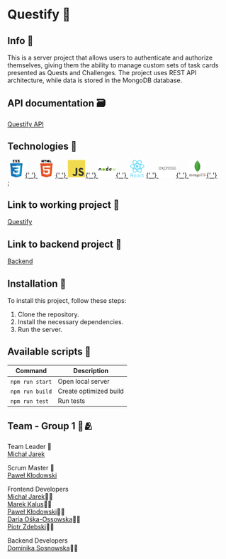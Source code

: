 # Questify 🎉

## Info 📖

This is a server project that allows users to authenticate and authorize themselves, giving them the ability to manage custom sets of task cards presented as Quests and Challenges. The project uses REST API architecture, while data is stored in the MongoDB database.

## API documentation 🗃️

[Questify API](https://questify-backend.goit.global/api-docs/)

## Technologies 🔧

<div>
	<a href='https://www.w3schools.com/css/' target='_blank' rel='noreferrer'>
		<img
			src='https://raw.githubusercontent.com/devicons/devicon/master/icons/css3/css3-original-wordmark.svg'
			alt='css3'
			width='40'
			height='40'
		/>{' '}
	</a>
	<a href='https://www.w3.org/html/' target='_blank' rel='noreferrer'>
		<img
			src='https://raw.githubusercontent.com/devicons/devicon/master/icons/html5/html5-original-wordmark.svg'
			alt='html5'
			width='40'
			height='40'
		/>{' '}
	</a>
	<a href='https://developer.mozilla.org/en-US/docs/Web/JavaScript' target='_blank' rel='noreferrer'>
		<img
			src='https://raw.githubusercontent.com/devicons/devicon/master/icons/javascript/javascript-original.svg'
			alt='javascript'
			width='40'
			height='40'
		/>{' '}
	</a>
	<a href='https://nodejs.org' target='_blank' rel='noreferrer'>
		<img
			src='https://raw.githubusercontent.com/devicons/devicon/master/icons/nodejs/nodejs-original-wordmark.svg'
			alt='nodejs'
			width='40'
			height='40'
		/>{' '}
	</a>
	<a href='https://reactjs.org/' target='_blank' rel='noreferrer'>
		<img
			src='https://raw.githubusercontent.com/devicons/devicon/master/icons/react/react-original-wordmark.svg'
			alt='react'
			width='40'
			height='40'
		/>{' '}
	</a>
	<a href='https://expressjs.com' target='_blank' rel='noreferrer'>
		<img
			src='https://raw.githubusercontent.com/devicons/devicon/master/icons/express/express-original-wordmark.svg'
			alt='express'
			width='40'
			height='40'
		/>{' '}
	</a>
	<a href='https://www.mongodb.com/' target='_blank' rel='noreferrer'>
		<img
			src='https://raw.githubusercontent.com/devicons/devicon/master/icons/mongodb/mongodb-original-wordmark.svg'
			alt='mongodb'
			width='40'
			height='40'
		/>{' '}
	</a>
</div>;

## Link to working project 🔗

[Questify](https://michal-jarek.github.io/questify-team1-project/login)

## Link to backend project 🔗

[Backend](https://github.com/Michal-Jarek/questify-team1-back-end)

## Installation 💾

To install this project, follow these steps:

1. Clone the repository.
2. Install the necessary dependencies.
3. Run the server.

## Available scripts 📜

| Command         | Description            |
| --------------- | ---------------------- |
| `npm run start` | Open local server      |
| `npm run build` | Create optimized build |
| `npm run test`  | Run tests              |

## Team - Group 1 💪🫂

Team Leader 🥷 <br>
[Michał Jarek](https://github.com/Michal-Jarek)

Scrum Master 📆<br>
[Paweł Kłodowski](https://github.com/AngryFace97)

Frontend Developers<br>
[Michał Jarek](https://github.com/Michal-Jarek)👨‍💻 <br>
[Marek Kalus](https://github.com/Marektg)👨‍💻 <br>
[Paweł Kłodowski](https://github.com/AngryFace97)👨‍💻<br>
[Daria Ośka-Ossowska](https://github.com/DariaOskaOssowska)👩‍💻<br>
[Piotr Zdebski](https://github.com/piotrekzd)👨‍💻

Backend Developers<br>
[Dominika Sosnowska](https://github.com/Dominika1708)👩‍💻
